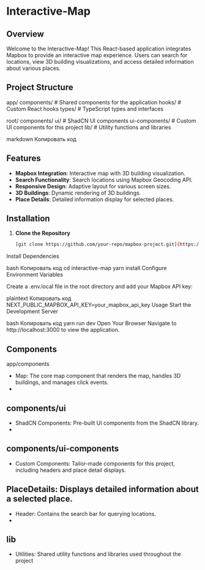 # Interactive-Map

## Overview

Welcome to the Interactive-Map! This React-based application integrates Mapbox to provide an interactive map experience. Users can search for locations, view 3D building visualizations, and access detailed information about various places.

## Project Structure

app/
components/ # Shared components for the application
hooks/ # Custom React hooks
types/ # TypeScript types and interfaces

root/
components/
ui/ # ShadCN UI components
ui-components/ # Custom UI components for this project
lib/ # Utility functions and libraries

markdown
Копировать код

## Features

- **Mapbox Integration**: Interactive map with 3D building visualization.
- **Search Functionality**: Search locations using Mapbox Geocoding API.
- **Responsive Design**: Adaptive layout for various screen sizes.
- **3D Buildings**: Dynamic rendering of 3D buildings.
- **Place Details**: Detailed information display for selected places.

## Installation

1. **Clone the Repository**
   ```bash
   [git clone https://github.com/your-repo/mapbox-project.git](https://github.com/dev-tokumei/interactive-map.git)
Install Dependencies

bash
Копировать код
cd interactive-map
yarn install
Configure Environment Variables

Create a .env.local file in the root directory and add your Mapbox API key:

plaintext
Копировать код
NEXT_PUBLIC_MAPBOX_API_KEY=your_mapbox_api_key
Usage
Start the Development Server

bash
Копировать код
yarn run dev
Open Your Browser
Navigate to http://localhost:3000 to view the application.

## Components

app/components
- Map: The core map component that renders the map, handles 3D buildings, and manages click events.
- 
## components/ui

- ShadCN Components: Pre-built UI components from the ShadCN library.
- 
## components/ui-components

- Custom Components: Tailor-made components for this project, including headers and place detail displays.

## PlaceDetails: Displays detailed information about a selected place.

- Header: Contains the search bar for querying locations.
- 
## lib

- Utilities: Shared utility functions and libraries used throughout the project
